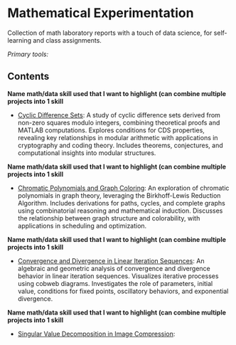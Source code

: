 # Mathematical Experimentation
Collection of math laboratory reports with a touch of data science, for self-learning and class assignments.

*Primary tools:*

## Contents
**Name math/data skill used that I want to highlight (can combine multiple projects into 1 skill**
- [Cyclic Difference Sets](cyclic-difference-sets/cyclic-difference-sets.pdf): A study of cyclic difference sets derived from non-zero squares modulo integers, combining theoretical proofs and MATLAB computations. Explores conditions for CDS properties, revealing key relationships in modular arithmetic with applications in cryptography and coding theory. Includes theorems, conjectures, and computational insights into modular structures.

**Name math/data skill used that I want to highlight (can combine multiple projects into 1 skill**
- [Chromatic Polynomials and Graph Coloring](chromatic-polynomials-and-graph-coloring/chromatic-polynomials-birkhoff-lewis-method.pdf): An exploration of chromatic polynomials in graph theory, leveraging the Birkhoff-Lewis Reduction Algorithm. Includes derivations for paths, cycles, and complete graphs using combinatorial reasoning and mathematical induction. Discusses the relationship between graph structure and colorability, with applications in scheduling and optimization.

**Name math/data skill used that I want to highlight (can combine multiple projects into 1 skill**
- [Convergence and Divergence in Linear Iteration Sequences](iteration-sequence-analysis/convergence-divergence-in-linear-iteration-sequences.pdf): An algebraic and geometric analysis of convergence and divergence behavior in linear iteration sequences. Visualizes iterative processes using cobweb diagrams. Investigates the role of parameters, initial value, conditions for fixed points, oscillatory behaviors, and exponential divergence.

**Name math/data skill used that I want to highlight (can combine multiple projects into 1 skill**
- [Singular Value Decomposition in Image Compression](): 
